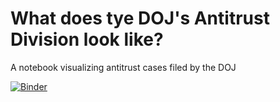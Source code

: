 # What does tye DOJ's Antitrust Division look like?
A notebook visualizing antitrust cases filed by the DOJ

[![Binder](https://mybinder.org/badge_logo.svg)](https://mybinder.org/v2/gh/dwisdom0/doj_antitrust_viz/HEAD?labpath=doj_antitrust_viz_clean.ipynb)
